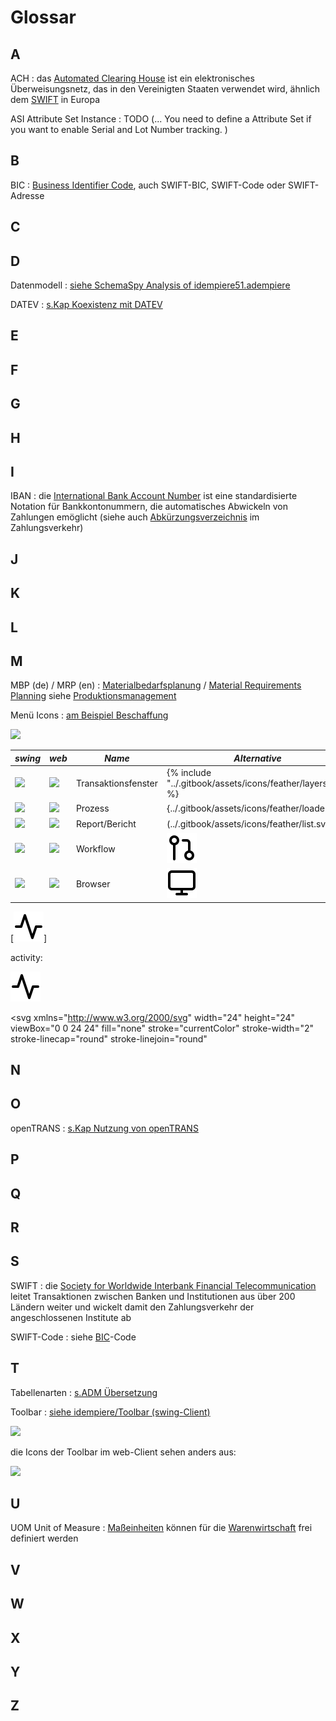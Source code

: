 # Glossar

## A

ACH
: das [Automated Clearing House](https://en.wikipedia.org/wiki/Automated_Clearing_House) ist ein elektronisches Überweisungsnetz, das in den Vereinigten Staaten verwendet wird, ähnlich dem [SWIFT](#s) in Europa

ASI Attribute Set Instance
: TODO (... You need to define a Attribute Set if you want to enable Serial and Lot Number tracking. )

## B

BIC
: [Business Identifier Code](https://de.wikipedia.org/wiki/ISO_9362), auch SWIFT-BIC, SWIFT-Code oder SWIFT-Adresse

## C
## D

Datenmodell
: [siehe SchemaSpy Analysis of idempiere51.adempiere](https://globalqss.com/idempiere/5.1_20171111/schemaspy/)

DATEV
: [s.Kap Koexistenz mit DATEV](usr/3.datev.md)

## E
## F
## G
## H
## I

IBAN
: die [International Bank Account Number](https://de.wikipedia.org/wiki/Internationale_Bankkontonummer) ist eine standardisierte Notation für Bankkontonummern, die automatisches Abwickeln von Zahlungen emöglicht (siehe auch [Abkürzungsverzeichnis](https://de.iban.com/abkurzungen) im Zahlungsverkehr) 

## J
## K
## L
## M

MBP (de) / MRP (en)
: [Materialbedarfsplanung](https://de.wikipedia.org/wiki/Bedarfsermittlung) / [Material Requirements Planning](https://de.wikipedia.org/wiki/Material_Requirements_Planning) siehe [Produktionsmanagement](usr/2.6-prod.md)

Menü Icons
: [am Beispiel Beschaffung](usr/2.4-purchase.md)

![](../.gitbook/assets/menu-purchase-de.PNG)

**_swing_** | **_web_** | **_Name_** | **_Alternative_**
------- | ------- | ------- | ------- 
![](../.gitbook/assets/icons/menuSwing/mWindow.png)   | ![](../.gitbook/assets/icons/menuWeb/mWindow.png)   | Transaktionsfenster | {% include "../.gitbook/assets/icons/feather/layers.svg" %}
![](../.gitbook/assets/icons/menuSwing/mProcess.png)  | ![](../.gitbook/assets/icons/menuWeb/mProcess.png)  | Prozess             | {../.gitbook/assets/icons/feather/loader.svg}
![](../.gitbook/assets/icons/menuSwing/mReport.png)   | ![](../.gitbook/assets/icons/menuWeb/mReport.png)   | Report/Bericht      | (../.gitbook/assets/icons/feather/list.svg)
![](../.gitbook/assets/icons/menuSwing/mWorkFlow.png) | ![](../.gitbook/assets/icons/menuWeb/mWorkFlow.png) | Workflow            | ![](icons/feather/git-pull-request.svg)
![](../.gitbook/assets/icons/menuSwing/TreeLeaf.gif)  | ![](../.gitbook/assets/icons/menuWeb/TreeLeaf.gif)  | Browser             | ![](icons/feather/monitor.svg)

[![](activity.svg)]

activity:

![](activity.svg)

<svg
  xmlns="http://www.w3.org/2000/svg"
  width="24"
  height="24"
  viewBox="0 0 24 24"
  fill="none"
  stroke="currentColor"
  stroke-width="2"
  stroke-linecap="round"
  stroke-linejoin="round"
>
  <path d="M3 18v-6a9 9 0 0 1 18 0v6" />
  <path d="M21 19a2 2 0 0 1-2 2h-1a2 2 0 0 1-2-2v-3a2 2 0 0 1 2-2h3zM3 19a2 2 0 0 0 2 2h1a2 2 0 0 0 2-2v-3a2 2 0 0 0-2-2H3z" />
</svg> 


## N
## O

openTRANS
: [s.Kap Nutzung von openTRANS](usr/4.opentrans.md)

## P
## Q
## R
## S 

SWIFT
: die [Society for Worldwide Interbank Financial Telecommunication](https://de.wikipedia.org/wiki/SWIFT) leitet Transaktionen zwischen Banken und Institutionen aus über 200 Ländern weiter und wickelt damit den Zahlungsverkehr der angeschlossenen Institute ab

SWIFT-Code
: siehe [BIC](#b)-Code

## T

Tabellenarten
: [s.ADM Übersetzung](adm/2.trl.md#tabellenarten) 

Toolbar
: [siehe idempiere/Toolbar (swing-Client)](http://wiki.idempiere.org/de/Toolbar)

![](http://wiki.idempiere.org/w-de/images/4/4f/Toolbar_-_Window_%28iDempiere_1.0.0%29.png)

die Icons der Toolbar im web-Client sehen anders aus:

![](../.gitbook/assets/Toolbar-web.PNG)

## U

UOM Unit of Measure 
: [Maßeinheiten](http://wiki.idempiere.org/de/Ma%C3%9Feinheit_%28Fenster_ID-120%29) können für die [Warenwirtschaft](usr/2.5-mm.md) frei definiert werden

## V
## W
## X
## Y
## Z
